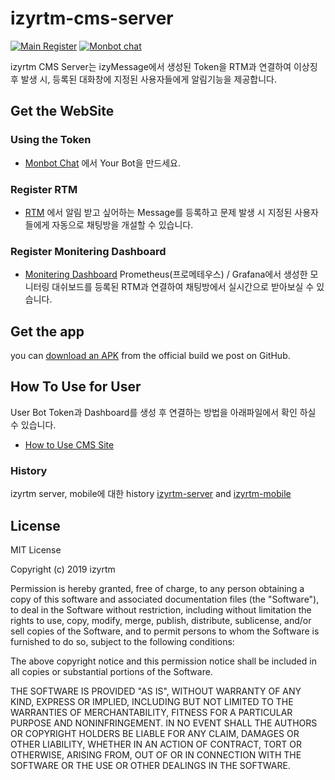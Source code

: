 # izyrtm-cms-server

[![Main Register](http://localhost:8088/main)](http://localhost:8088/rtmInsert)
[![Monbot chat](https://img.shields.io/badge/zulip-join_chat-brightgreen.svg)](https://monbot.hopto.org/#)

izyrtm CMS Server는 izyMessage에서 생성된 Token을 RTM과 연결하여 이상징후 발생 시, 등록된 대화창에 지정된 사용자들에게 알림기능을 제공합니다. 



## Get the WebSite
### Using the Token

* [Monbot Chat](hhttps://monbot.hopto.org/#settings/your-bots)
  에서 Your Bot을 만드세요.

### Register RTM

* [RTM](http://localhost:8088/rtmInsert)
  에서 알림 받고 싶어하는 Message를 등록하고 문제 발생 시 지정된 사용자들에게 자동으로 채팅방을 개설할 수 있습니다.

### Register Monitering Dashboard

* [Monitering Dashboard](http://localhost:8088/mdmInsert)
  Prometheus(프로메테우스) / Grafana에서 생성한 모니터링 대쉬보드를 등록된 RTM과 연결하여 채팅방에서 실시간으로 받아보실 수 있습니다.


## Get the app

you can [download an
    APK](https://github.com/zulip/zulip-mobile/releases/latest)
    from the official build we post on GitHub.


## How To Use for User

User Bot Token과 Dashboard를 생성 후 연결하는 방법을 아래파일에서 확인 하실 수 있습니다.
 * [How to Use CMS Site](https://github.com/izyrtm/izyrtm-cms-server/blob/master/docs/howto/izyrtm-cms(Website).md)


### History

izyrtm server, mobile에 대한 history
[izyrtm-server](https://github.com/izyrtm/izyrtm-server) and
[izyrtm-mobile](https://github.com/izyrtm/izyrtm-mobile)


## License
MIT License

Copyright (c) 2019 izyrtm

Permission is hereby granted, free of charge, to any person obtaining a copy
of this software and associated documentation files (the "Software"), to deal
in the Software without restriction, including without limitation the rights
to use, copy, modify, merge, publish, distribute, sublicense, and/or sell
copies of the Software, and to permit persons to whom the Software is
furnished to do so, subject to the following conditions:

The above copyright notice and this permission notice shall be included in all
copies or substantial portions of the Software.

THE SOFTWARE IS PROVIDED "AS IS", WITHOUT WARRANTY OF ANY KIND, EXPRESS OR
IMPLIED, INCLUDING BUT NOT LIMITED TO THE WARRANTIES OF MERCHANTABILITY,
FITNESS FOR A PARTICULAR PURPOSE AND NONINFRINGEMENT. IN NO EVENT SHALL THE
AUTHORS OR COPYRIGHT HOLDERS BE LIABLE FOR ANY CLAIM, DAMAGES OR OTHER
LIABILITY, WHETHER IN AN ACTION OF CONTRACT, TORT OR OTHERWISE, ARISING FROM,
OUT OF OR IN CONNECTION WITH THE SOFTWARE OR THE USE OR OTHER DEALINGS IN THE
SOFTWARE.
